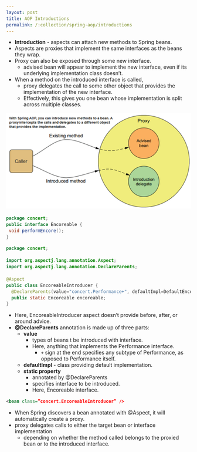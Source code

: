 ```yaml
---
layout: post
title: AOP Introductions
permalink: /:collection/spring-aop/introductions
---
```


- **Introduction** - aspects can attach new methods to Spring beans.
- Aspects are proxies that implement the same interfaces as the beans they wrap.
- Proxy can also be exposed through some new interface.
  - advised bean will appear to implement the new interface, even if its underlying implementation class doesn’t.
- When a method on the introduced interface is called,
  - proxy delegates the call to some other object that provides the implementation of the new interface.
  - Effectively, this gives you one bean whose implementation is split across multiple classes.

![](https://github.com/arpit04tripathi/files-cdn/raw/cdn/spring/spring-aop/aop-introduction.png)

```java
package concert;
public interface Encoreable {
 void performEncore();
}
```
```java
package concert;

import org.aspectj.lang.annotation.Aspect;
import org.aspectj.lang.annotation.DeclareParents;

@Aspect
public class EncoreableIntroducer {
  @DeclareParents(value="concert.Performance+", defaultImpl=DefaultEncoreable.class)
  public static Encoreable encoreable;
}
```
- Here, EncoreableIntroducer aspect doesn’t provide before, after, or around advice.
- **@DeclareParents** annotation is made up of three parts:
  - **value**
    - types of beans t be introduced with interface.
    - Here, anything that implements the Performance interface.
      - `+` sign at the end specifies any subtype of Performance, as opposed to Performance itself.
  -	**defaultImpl** - class providing default implementation.
  - **static property**
    - annotated by @DeclareParents
    - specifies interface to be introduced.
    - Here, Encoreable interface.

```xml
<bean class=”concert.EncoreableIntroducer” />
```

- When Spring discovers a bean annotated with @Aspect, it will automatically create a proxy.
- proxy delegates calls to either the target bean or interface implementation
  - depending on whether the method called belongs to the proxied bean or to the introduced interface.
